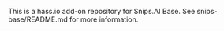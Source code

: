 This is a hass.io add-on repository for Snips.AI Base.
See snips-base/README.md for more information.
